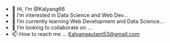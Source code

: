 - 👋 Hi, I’m @Kalyang66
- 👀 I’m interested in Data Science and Web Dev...
- 🌱 I’m currently learning Web Development and Data Science...
- 💞️ I’m looking to collaborate on ...
- 📫 How to reach me ... Kalyangautam53@gmail.com

<!---
Kalyang66/Kalyang66 is a ✨ special ✨ repository because its `README.md` (this file) appears on your GitHub profile.
You can click the Preview link to take a look at your changes.
--->
